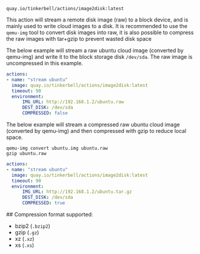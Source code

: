 ```
quay.io/tinkerbell/actions/image2disk:latest
```

This action will stream a remote disk image (raw) to a block device, and
is mainly used to write cloud images to a disk. It is recommended to use the `qemu-img`
tool to convert disk images into raw, it is also possible to compress the raw images
with tar+gzip to prevent wasted disk space

The below example will stream a raw ubuntu cloud image (converted by qemu-img) and write
it to the block storage disk `/dev/sda`. The raw image is uncompressed in this example.

```yaml
actions:
- name: "stream ubuntu"
  image: quay.io/tinkerbell/actions/image2disk:latest
  timeout: 90
  environment:
      IMG_URL: http://192.168.1.2/ubuntu.raw
      DEST_DISK: /dev/sda
      COMPRESSED: false
```

The below example will stream a compressed raw ubuntu cloud image (converted by qemu-img)
and then compressed with gzip to reduce local space.

```
qemu-img convert ubuntu.img ubuntu.raw
gzip ubuntu.raw
```

```yaml
actions:
- name: "stream ubuntu"
  image: quay.io/tinkerbell/actions/image2disk:latest
  timeout: 90
  environment:
      IMG_URL: http://192.168.1.2/ubuntu.tar.gz
      DEST_DISK: /dev/sda
      COMPRESSED: true
```

## Compression format supported:

- bzip2 (`.bzip2`)
- gzip (`.gz`)
- xz (`.xz`)
- xs (`.xs`)
